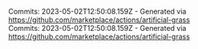 Commits: 2023-05-02T12:50:08.159Z - Generated via https://github.com/marketplace/actions/artificial-grass
<br>
Commits: 2023-05-02T12:50:08.159Z - Generated via https://github.com/marketplace/actions/artificial-grass
<br>
